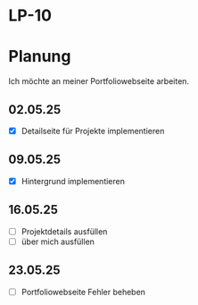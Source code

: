# LP-10

# Planung
Ich möchte an meiner Portfoliowebseite arbeiten.

## 02.05.25
- [x] Detailseite für Projekte implementieren

## 09.05.25
- [x] Hintergrund implementieren

## 16.05.25
- [ ] Projektdetails ausfüllen
- [ ] über mich ausfüllen

## 23.05.25
- [ ] Portfoliowebseite Fehler beheben
